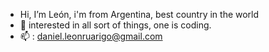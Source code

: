 -  Hi, I’m León, i'm from Argentina, best country in the world
- 👀 interested in all sort of things, one is coding.
- 📫 : daniel.leonruarigo@gmail.com
